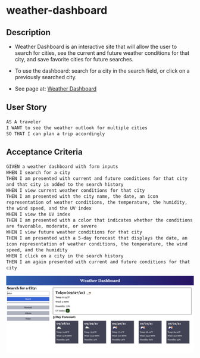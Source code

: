 # weather-dashboard
## Description
* Weather Dashboard is an interactive site that will allow the user to search for cities, see the current and future weather conditions for that city, and save favorite cities for future searches.

* To use the dashboard: search for a city in the search field, or click on a previously searched city.

* See page at: [Weather Dashboard](https://caitlinw29.github.io/weather-dashboard/)
## User Story

```
AS A traveler
I WANT to see the weather outlook for multiple cities
SO THAT I can plan a trip accordingly
```

## Acceptance Criteria

```
GIVEN a weather dashboard with form inputs
WHEN I search for a city
THEN I am presented with current and future conditions for that city and that city is added to the search history
WHEN I view current weather conditions for that city
THEN I am presented with the city name, the date, an icon representation of weather conditions, the temperature, the humidity, the wind speed, and the UV index
WHEN I view the UV index
THEN I am presented with a color that indicates whether the conditions are favorable, moderate, or severe
WHEN I view future weather conditions for that city
THEN I am presented with a 5-day forecast that displays the date, an icon representation of weather conditions, the temperature, the wind speed, and the humidity
WHEN I click on a city in the search history
THEN I am again presented with current and future conditions for that city
```

![Weather Dashboard](./assets/images/weather-dashboardSS.png)